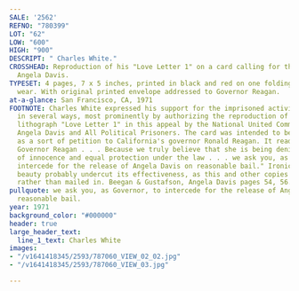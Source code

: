 ```yaml
---
SALE: '2562'
REFNO: "780399"
LOT: "62"
LOW: "600"
HIGH: "900"
DESCRIPT: " Charles White."
CROSSHEAD: Reproduction of his "Love Letter 1" on a card calling for the release of
  Angela Davis.
TYPESET: 4 pages, 7 x 5 inches, printed in black and red on one folding sheet; minimal
  wear. With original printed envelope addressed to Governor Reagan.
at-a-glance: San Francisco, CA, 1971
FOOTNOTE: Charles White expressed his support for the imprisoned activist Angela Davis
  in several ways, most prominently by authorizing the reproduction of his recent
  lithograph "Love Letter 1" in this appeal by the National United Committee to Free
  Angela Davis and All Political Prisoners. The card was intended to be filled out
  as a sort of petition to California's governor Ronald Reagan. It reads in part "Dear
  Governor Reagan . . . Because we truly believe that she is being denied the presumption
  of innocence and equal protection under the law . . . we ask you, as Governor, to
  intercede for the release of Angela Davis on reasonable bail." Ironically, the card's
  beauty probably undercut its effectiveness, as this and other copies were saved
  rather than mailed in. Beegan & Gustafson, Angela Davis pages 54, 56.
pullquote: we ask you, as Governor, to intercede for the release of Angela Davis on
  reasonable bail.
year: 1971
background_color: "#000000"
header: true
large_header_text:
  line_1_text: Charles White
images:
- "/v1641418345/2593/787060_VIEW_02_02.jpg"
- "/v1641418345/2593/787060_VIEW_03.jpg"

---
```

